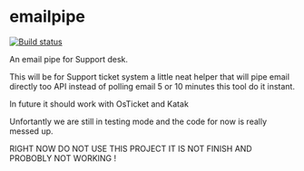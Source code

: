 # emailpipe

[![Build status](https://ci.appveyor.com/api/projects/status/3a23vfunofblcxh5?svg=true)](https://ci.appveyor.com/project/neisep/emailpipe)

An email pipe for Support desk.


This will be for Support ticket system a little neat helper that will pipe email directly too API instead of
polling email 5 or 10 minutes this tool do it instant.

In future it should work with OsTicket and Katak

Unfortantly we are still in testing mode and the code for now is really messed up.

RIGHT NOW DO NOT USE THIS PROJECT IT IS NOT FINISH AND PROBOBLY NOT WORKING !
